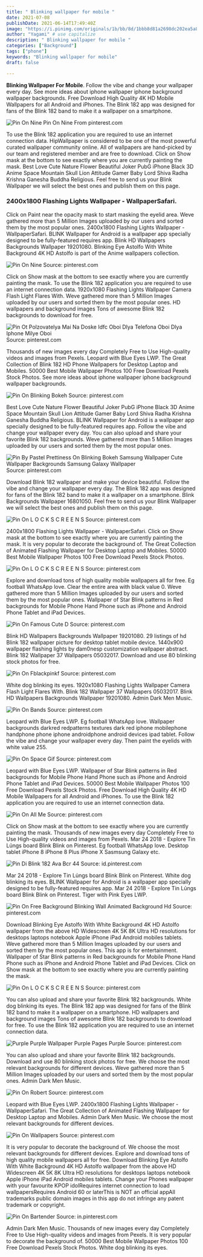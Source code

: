 ```yaml
---
title: " Blinking wallpaper for mobile "
date: 2021-07-08
publishDate: 2021-06-14T17:49:40Z
image: "https://i.pinimg.com/originals/1b/bb/8d/1bbb8d81a2698dc202ea5a863e557877.jpg"
author: "Yagami" # use capitalize
description: " Blinking wallpaper for mobile "
categories: ["Background"]
tags: ["phone"]
keywords: "Blinking wallpaper for mobile"
draft: false

---
```



**Blinking Wallpaper For Mobile**. Follow the vibe and change your wallpaper every day. See more ideas about iphone wallpaper iphone background wallpaper backgrounds. Free Download High Quality 4K HD Mobile Wallpapers for all Android and iPhones. The Blink 182 app was designed for fans of the Blink 182 band to make it a wallpaper on a smartphone.

![Pin On Nine](https://i.pinimg.com/originals/a0/69/2e/a0692e72499e91688accb30e5a07c362.png "Pin On Nine")
Pin On Nine From pinterest.com


To use the Blink 182 application you are required to use an internet connection data. HipWallpaper is considered to be one of the most powerful curated wallpaper community online. All of wallpapers are hand-picked by our team and registered member and are free to download. Click on Show mask at the bottom to see exactly where you are currently painting the mask. Best Love Cute Nature Flower Beautiful Joker PubG iPhone Black 3D Anime Space Mountain Skull Lion Attitude Gamer Baby Lord Shiva Radha Krishna Ganesha Buddha Religious. Feel free to send us your Blink Wallpaper we will select the best ones and publish them on this page.

### 2400x1800 Flashing Lights Wallpaper - WallpaperSafari.

Click on Paint near the opacity mask to start masking the eyelid area. Weve gathered more than 5 Million Images uploaded by our users and sorted them by the most popular ones. 2400x1800 Flashing Lights Wallpaper - WallpaperSafari. BLINK Wallpaper for Android is a wallpaper app specially designed to be fully-featured requires app. Blink HD Wallpapers Backgrounds Wallpaper 19201080. Blinking Eye Astolfo With White Background 4K HD Astolfo is part of the Anime wallpapers collection.


![Pin On Nine](https://i.pinimg.com/originals/a0/69/2e/a0692e72499e91688accb30e5a07c362.png "Pin On Nine")
Source: pinterest.com

Click on Show mask at the bottom to see exactly where you are currently painting the mask. To use the Blink 182 application you are required to use an internet connection data. 1920x1080 Flashing Lights Wallpaper Camera Flash Light Flares With. Weve gathered more than 5 Million Images uploaded by our users and sorted them by the most popular ones. HD wallpapers and background images Tons of awesome Blink 182 backgrounds to download for free.

![Pin Ot Polzovatelya Mai Na Doske Idfc Oboi Dlya Telefona Oboi Dlya Iphone Milye Oboi](https://i.pinimg.com/originals/b9/ab/59/b9ab59b84604f24a6c55077ed6f669e3.png "Pin Ot Polzovatelya Mai Na Doske Idfc Oboi Dlya Telefona Oboi Dlya Iphone Milye Oboi")
Source: pinterest.com

Thousands of new images every day Completely Free to Use High-quality videos and images from Pexels. Leopard with Blue Eyes LWP. The Great Collection of Blink 182 HD Phone Wallpapers for Desktop Laptop and Mobiles. 50000 Best Mobile Wallpaper Photos 100 Free Download Pexels Stock Photos. See more ideas about iphone wallpaper iphone background wallpaper backgrounds.

![Pin On Blinking Bokeh](https://i.pinimg.com/originals/06/20/e5/0620e5d76ab2ea477e79478ddb5fabfa.jpg "Pin On Blinking Bokeh")
Source: pinterest.com

Best Love Cute Nature Flower Beautiful Joker PubG iPhone Black 3D Anime Space Mountain Skull Lion Attitude Gamer Baby Lord Shiva Radha Krishna Ganesha Buddha Religious. BLINK Wallpaper for Android is a wallpaper app specially designed to be fully-featured requires app. Follow the vibe and change your wallpaper every day. You can also upload and share your favorite Blink 182 backgrounds. Weve gathered more than 5 Million Images uploaded by our users and sorted them by the most popular ones.

![Pin By Pastel Prettiness On Blinking Bokeh Samsung Wallpaper Cute Wallpaper Backgrounds Samsung Galaxy Wallpaper](https://i.pinimg.com/originals/b6/69/61/b669616097bc8813c35a722439f4ad9f.jpg "Pin By Pastel Prettiness On Blinking Bokeh Samsung Wallpaper Cute Wallpaper Backgrounds Samsung Galaxy Wallpaper")
Source: pinterest.com

Download Blink 182 wallpaper and make your device beautiful. Follow the vibe and change your wallpaper every day. The Blink 182 app was designed for fans of the Blink 182 band to make it a wallpaper on a smartphone. Blink Backgrounds Wallpaper 16801050. Feel free to send us your Blink Wallpaper we will select the best ones and publish them on this page.

![Pin On L O C K S C R E E N S](https://i.pinimg.com/736x/37/cb/fd/37cbfdd3c4d813ead1777fece2d2e256--blink--lyrics-phone-wallpapers.jpg "Pin On L O C K S C R E E N S")
Source: pinterest.com

2400x1800 Flashing Lights Wallpaper - WallpaperSafari. Click on Show mask at the bottom to see exactly where you are currently painting the mask. It is very popular to decorate the background of. The Great Collection of Animated Flashing Wallpaper for Desktop Laptop and Mobiles. 50000 Best Mobile Wallpaper Photos 100 Free Download Pexels Stock Photos.

![Pin On L O C K S C R E E N S](https://i.pinimg.com/originals/03/d6/ae/03d6ae3e9372af089f969693f6431589.jpg "Pin On L O C K S C R E E N S")
Source: pinterest.com

Explore and download tons of high quality mobile wallpapers all for free. Eg football WhatsApp love. Clear the entire area with black value 0. Weve gathered more than 5 Million Images uploaded by our users and sorted them by the most popular ones. Wallpaper of Star Blink patterns in Red backgrounds for Mobile Phone Hand Phone such as iPhone and Android Phone Tablet and iPad Devices.

![Pin On Famous Cute D](https://i.pinimg.com/736x/63/26/79/632679b97a4da942f61c8562557c3579.jpg "Pin On Famous Cute D")
Source: pinterest.com

Blink HD Wallpapers Backgrounds Wallpaper 19201080. 29 listings of hd Blink 182 wallpaper picture for desktop tablet mobile device. 1440x900 wallpaper flashing lights by dam0nesp customization wallpaper abstract. Blink 182 Wallpaper 37 Wallpapers 05032017. Download and use 80 blinking stock photos for free.

![Pin On Fblackpinkf](https://i.pinimg.com/originals/ea/31/78/ea3178f7d27b224acfa76e3551cf7514.jpg "Pin On Fblackpinkf")
Source: pinterest.com

White dog blinking its eyes. 1920x1080 Flashing Lights Wallpaper Camera Flash Light Flares With. Blink 182 Wallpaper 37 Wallpapers 05032017. Blink HD Wallpapers Backgrounds Wallpaper 19201080. Admin Dark Men Music.

![Pin On Bands](https://i.pinimg.com/originals/3f/0b/cf/3f0bcf335099134bb71ae364b5a981fe.jpg "Pin On Bands")
Source: pinterest.com

Leopard with Blue Eyes LWP. Eg football WhatsApp love. Wallpaper backgrounds darkred redpatterns textures dark red iphone mobilephone handphone phone iphone androidphone android devices ipad tablet. Follow the vibe and change your wallpaper every day. Then paint the eyelids with white value 255.

![Pin On Space Gif](https://i.pinimg.com/originals/df/45/4e/df454e67950077638a1d4a66dd0efcdf.gif "Pin On Space Gif")
Source: pinterest.com

Leopard with Blue Eyes LWP. Wallpaper of Star Blink patterns in Red backgrounds for Mobile Phone Hand Phone such as iPhone and Android Phone Tablet and iPad Devices. 50000 Best Mobile Wallpaper Photos 100 Free Download Pexels Stock Photos. Free Download High Quality 4K HD Mobile Wallpapers for all Android and iPhones. To use the Blink 182 application you are required to use an internet connection data.

![Pin On All Me](https://i.pinimg.com/originals/64/7b/cc/647bcc83d53901d808ee7bd108a2d713.gif "Pin On All Me")
Source: pinterest.com

Click on Show mask at the bottom to see exactly where you are currently painting the mask. Thousands of new images every day Completely Free to Use High-quality videos and images from Pexels. Mar 24 2018 - Explore Tin Lủngs board Blink Blink on Pinterest. Eg football WhatsApp love. Desktop tablet iPhone 8 iPhone 8 Plus iPhone X Sasmsung Galaxy etc.

![Pin Di Blink 182 Ava Bcr 44](https://i.pinimg.com/564x/f8/db/36/f8db36adea3b248d5adc20828ed96d6d.jpg "Pin Di Blink 182 Ava Bcr 44")
Source: id.pinterest.com

Mar 24 2018 - Explore Tin Lủngs board Blink Blink on Pinterest. White dog blinking its eyes. BLINK Wallpaper for Android is a wallpaper app specially designed to be fully-featured requires app. Mar 24 2018 - Explore Tin Lủngs board Blink Blink on Pinterest. Tiger with Pink Eyes LWP.

![Pin On Free Background Blinking Wall Animated Background Hd](https://i.pinimg.com/originals/90/b5/1c/90b51c9050ad3bd050e5298818f2a0dc.jpg "Pin On Free Background Blinking Wall Animated Background Hd")
Source: pinterest.com

Download Blinking Eye Astolfo With White Background 4K HD Astolfo wallpaper from the above HD Widescreen 4K 5K 8K Ultra HD resolutions for desktops laptops notebook Apple iPhone iPad Android mobiles tablets. Weve gathered more than 5 Million Images uploaded by our users and sorted them by the most popular ones. This app is for entertainment. Wallpaper of Star Blink patterns in Red backgrounds for Mobile Phone Hand Phone such as iPhone and Android Phone Tablet and iPad Devices. Click on Show mask at the bottom to see exactly where you are currently painting the mask.

![Pin On L O C K S C R E E N S](https://i.pinimg.com/236x/15/e8/e9/15e8e9ad7742fe80706c2b5bf63e5393--blink--lyrics-blink.jpg "Pin On L O C K S C R E E N S")
Source: pinterest.com

You can also upload and share your favorite Blink 182 backgrounds. White dog blinking its eyes. The Blink 182 app was designed for fans of the Blink 182 band to make it a wallpaper on a smartphone. HD wallpapers and background images Tons of awesome Blink 182 backgrounds to download for free. To use the Blink 182 application you are required to use an internet connection data.

![Purple Purple Wallpaper Purple Pages Purple](https://i.pinimg.com/originals/95/c6/cc/95c6cc5f2cdeb8450e93df2fc8516e18.jpg "Purple Purple Wallpaper Purple Pages Purple")
Source: pinterest.com

You can also upload and share your favorite Blink 182 backgrounds. Download and use 80 blinking stock photos for free. We choose the most relevant backgrounds for different devices. Weve gathered more than 5 Million Images uploaded by our users and sorted them by the most popular ones. Admin Dark Men Music.

![Pin On Robert](https://i.pinimg.com/originals/f6/7a/b2/f67ab2ee359e6a81b5fd5ed3aeda7e14.jpg "Pin On Robert")
Source: pinterest.com

Leopard with Blue Eyes LWP. 2400x1800 Flashing Lights Wallpaper - WallpaperSafari. The Great Collection of Animated Flashing Wallpaper for Desktop Laptop and Mobiles. Admin Dark Men Music. We choose the most relevant backgrounds for different devices.

![Pin On Wallpapers](https://i.pinimg.com/originals/0c/3c/ca/0c3ccaeef369f2b1efd958d8d61c126c.png "Pin On Wallpapers")
Source: pinterest.com

It is very popular to decorate the background of. We choose the most relevant backgrounds for different devices. Explore and download tons of high quality mobile wallpapers all for free. Download Blinking Eye Astolfo With White Background 4K HD Astolfo wallpaper from the above HD Widescreen 4K 5K 8K Ultra HD resolutions for desktops laptops notebook Apple iPhone iPad Android mobiles tablets. Change your Phones wallpaper with your favourite KPOP idolRequires internet connection to load wallpapersRequires Android 60 or laterThis is NOT an official appAll trademarks public domain images in this app do not infringe any patent trademark or copyright.

![Pin On Bartender](https://i.pinimg.com/originals/1b/bb/8d/1bbb8d81a2698dc202ea5a863e557877.jpg "Pin On Bartender")
Source: in.pinterest.com

Admin Dark Men Music. Thousands of new images every day Completely Free to Use High-quality videos and images from Pexels. It is very popular to decorate the background of. 50000 Best Mobile Wallpaper Photos 100 Free Download Pexels Stock Photos. White dog blinking its eyes.

